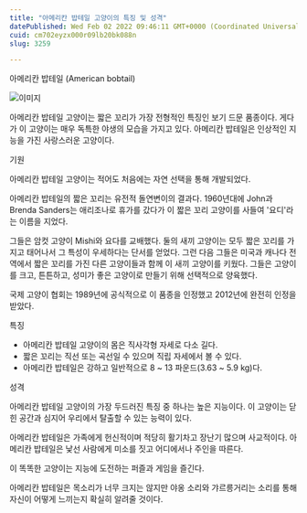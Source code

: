```yaml
---
title: "아메리칸 밥테일 고양이의 특징 및 성격"
datePublished: Wed Feb 02 2022 09:46:11 GMT+0000 (Coordinated Universal Time)
cuid: cm702eyzx000r09lb20bk088n
slug: 3259

---
```



아메리칸 밥테일 (American bobtail)

![이미지](https://cdn.hashnode.com/res/hashnode/image/upload/v1739253142624/31cefd60-c741-4083-a07c-e4c042ce3a0d.jpeg)

아메리칸 밥테일 고양이는 짧은 꼬리가 가장 전형적인 특징인 보기 드문 품종이다. 게다가 이 고양이는 매우 독특한 야생의 모습을 가지고 있다. 아메리칸 밥테일은 인상적인 지능을 가진 사랑스러운 고양이다.

기원

아메리칸 밥테일 고양이는 적어도 처음에는 자연 선택을 통해 개발되었다.

아메리칸 밥테일의 짧은 꼬리는 유전적 돌연변이의 결과다. 1960년대에 John과 Brenda Sanders는 애리조나로 휴가를 갔다가 이 짧은 꼬리 고양이를 사들여 '요디'라는 이름을 지었다.

그들은 암컷 고양이 Mishi와 요다를 교배했다. 둘의 새끼 고양이는 모두 짧은 꼬리를 가지고 태어나서 그 특성이 우세하다는 단서를 얻었다. 그런 다음 그들은 미국과 캐나다 전역에서 짧은 꼬리를 가진 다른 고양이들과 함께 이 새끼 고양이를 키웠다. 그들은 고양이를 크고, 튼튼하고, 성미가 좋은 고양이로 만들기 위해 선택적으로 양육했다.

국제 고양이 협회는 1989년에 공식적으로 이 품종을 인정했고 2012년에 완전히 인정을 받았다.

특징

- 아메리칸 밥테일 고양이의 몸은 직사각형 자세로 다소 길다.
- 짧은 꼬리는 직선 또는 곡선일 수 있으며 직립 자세에서 볼 수 있다.
- 아메리칸 밥테일은 강하고 일반적으로 8 ~ 13 파운드(3.63 ~ 5.9 kg)다.

성격

아메리칸 밥테일 고양이의 가장 두드러진 특징 중 하나는 높은 지능이다. 이 고양이는 닫힌 공간과 심지어 우리에서 탈출할 수 있는 능력이 있다.

아메리칸 밥테일은 가족에게 헌신적이며 적당히 활기차고 장난기 많으며 사교적이다. 아메리칸 밥테일은 낯선 사람에게 미소를 짓고 어디에서나 주인을 따른다.

이 똑똑한 고양이는 지능에 도전하는 퍼즐과 게임을 즐긴다.

아메리칸 밥테일은 목소리가 너무 크지는 않지만 야옹 소리와 갸르릉거리는 소리를 통해 자신이 어떻게 느끼는지 확실히 알려줄 것이다.